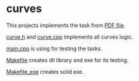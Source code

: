 # curves

This projects implements the task from [PDF file](https://github.com/Allekseyy/curves/blob/main/CADEX%20C%2B%2B%20assignment%20v4%20for%20probationers%20(2).pdf).

[curve.h](https://github.com/Allekseyy/curves/blob/main/src/curve.h) and [curve.cpp](https://github.com/Allekseyy/curves/blob/main/src/curve.cpp) implements all curves logic.

[main.cpp](https://github.com/Allekseyy/curves/blob/main/src/main.cpp) is using for testing the tasks.

[Makefile](https://github.com/Allekseyy/curves/blob/main/Makefile) creates dll library and exe for its testing. 

[Makefile_exe](https://github.com/Allekseyy/curves/blob/main/Makefile_exe) creates solid exe.
